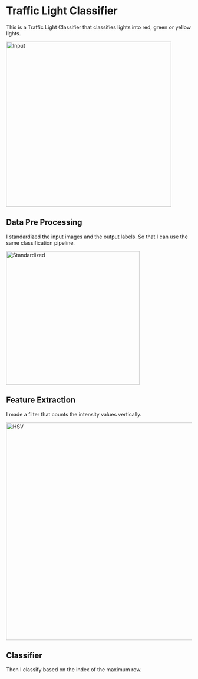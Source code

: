# Traffic Light Classifier

This is a Traffic Light Classifier that classifies lights into red, green or yellow lights.

<img width="448" alt="Input" src="https://github.com/user-attachments/assets/c312509a-08dc-493d-9898-00afc4c66292">

## Data Pre Processing

I standardized the input images and the output labels. So that I can use the same classification pipeline.

<img width="362" alt="Standardized" src="https://github.com/user-attachments/assets/22515c78-43c2-4c7c-bcc4-4596f3376cd1">

## Feature Extraction

I made a filter that counts the intensity values vertically. 

<img width="590" alt="HSV" src="https://github.com/user-attachments/assets/6336eeff-9294-4c59-b00f-166095a6b309">

## Classifier 

Then I classify based on the index of the maximum row.
